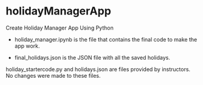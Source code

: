 # holidayManagerApp
Create Holiday Manager App Using Python

- holiday_manager.ipynb is the file that contains the final code to make the app work.



- final_holidays.json is the JSON file with all the saved holidays.




holiday_startercode.py and holidays.json are files provided by instructors. No changes were made to these files.
